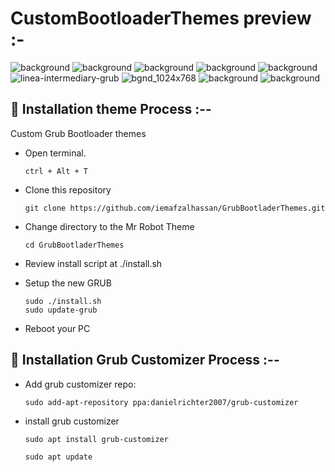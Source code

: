 
# CustomBootloaderThemes preview :-

![background](https://github.com/iemafzalhassan/GrubBootladerThemes/assets/136967348/f7e91a05-a401-4441-992e-51bd0609ca56)
![background](https://github.com/iemafzalhassan/GrubBootladerThemes/assets/136967348/2b779f33-bd2f-439a-a2ce-c682b1279de0)
![background](https://github.com/iemafzalhassan/GrubBootladerThemes/assets/136967348/6e68db8b-b1d7-4947-a322-17c9391a1710)
![background](https://github.com/iemafzalhassan/GrubBootladerThemes/assets/136967348/cf5d36d8-7df9-465b-b5d8-71da18e9dbce)
![background](https://github.com/iemafzalhassan/GrubBootladerThemes/assets/136967348/ff1f2307-d9be-4e42-9b15-a0042a3f753b)
![linea-intermediary-grub](https://github.com/iemafzalhassan/GrubBootladerThemes/assets/136967348/751183fb-299b-4792-b9a9-17dbab04e1fc)
![bgnd_1024x768](https://github.com/iemafzalhassan/GrubBootladerThemes/assets/136967348/ad3b7605-68ab-4b8c-9264-e572713d4aaa)
![background](https://github.com/iemafzalhassan/GrubBootladerThemes/assets/136967348/0c5e5a9f-2e84-4cb4-98ac-a3d348614944)
![background](https://github.com/iemafzalhassan/GrubBootladerThemes/assets/136967348/e3553e04-70a0-4fcb-a3c3-10d150db92bc)





## :wrench: Installation theme Process :--

Custom Grub Bootloader themes

- Open terminal.

  ```
  ctrl + Alt + T
  ```

- Clone this repository

  ```
  git clone https://github.com/iemafzalhassan/GrubBootladerThemes.git
  ```

- Change directory to the Mr Robot Theme

  ```
  cd GrubBootladerThemes
  ```

- Review install script at ./install.sh

- Setup the new GRUB

  ```
  sudo ./install.sh
  sudo update-grub
  ```

- Reboot your PC

  
## :wrench: Installation Grub Customizer Process :--

- Add grub customizer repo:


  ```
  sudo add-apt-repository ppa:danielrichter2007/grub-customizer
  ```

- install grub customizer


  ```
  sudo apt install grub-customizer
  ```

  
  ```
  sudo apt update
  ```

